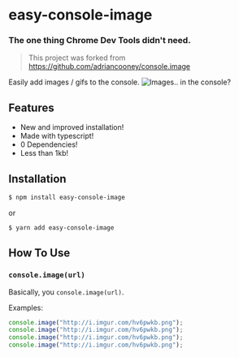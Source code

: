 # easy-console-image

### The one thing Chrome Dev Tools didn't need.

>This project was forked from https://github.com/adriancooney/console.image

Easily add images / gifs to the console. 
![Images.. in the console?](http://i.imgur.com/hv6pwkb.png)


## Features

- New and improved installation!
- Made with typescript!
- 0 Dependencies!
- Less than 1kb!

## Installation

```bash
$ npm install easy-console-image
```
or
```bash
$ yarn add easy-console-image
```

## How To Use

### `console.image(url)`

Basically, you `console.image(url)`.

Examples:

```js
console.image("http://i.imgur.com/hv6pwkb.png");
console.image("http://i.imgur.com/hv6pwkb.png");
console.image("http://i.imgur.com/hv6pwkb.png");
console.image("http://i.imgur.com/hv6pwkb.png");
```
